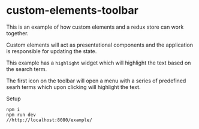 # custom-elements-toolbar

This is an example of how custom elements and a redux store can work together.

Custom elements will act as presentational components and the application is responsible for updating the state.

This example has a `highlight` widget which will highlight the text based on the search term. 

The first icon on the toolbar will open a menu with a series of predefined searh terms which upon clicking will highlight the text.


Setup
```
npm i 
npm run dev
//http://localhost:8080/example/
```